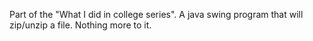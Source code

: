 Part of the "What I did in college series".  A java swing program that will zip/unzip a file.  Nothing more to it.
